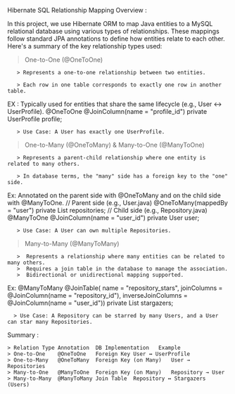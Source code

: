 Hibernate SQL Relationship Mapping Overview :

In this project, we use Hibernate ORM to map Java entities to a MySQL relational database using various types of relationships. These mappings follow standard JPA annotations to define how entities relate to each other. Here's a summary of the key relationship types used:

 >  One-to-One (@OneToOne)

       > Represents a one-to-one relationship between two entities.

       > Each row in one table corresponds to exactly one row in another table.
       
 EX : Typically used for entities that share the same lifecycle (e.g., User ↔ UserProfile).
      @OneToOne
      @JoinColumn(name = "profile_id")
      private UserProfile profile; 
         
       > Use Case: A User has exactly one UserProfile.

  >  One-to-Many (@OneToMany) & Many-to-One (@ManyToOne)
 
       > Represents a parent-child relationship where one entity is related to many others.

       > In database terms, the "many" side has a foreign key to the "one" side.

   Ex: Annotated on the parent side with @OneToMany and on the child side with @ManyToOne.
       // Parent side (e.g., User.java)
       @OneToMany(mappedBy = "user")
       private List<Repository> repositories;
       // Child side (e.g., Repository.java)
       @ManyToOne
       @JoinColumn(name = "user_id")
       private User user;
       
       > Use Case: A User can own multiple Repositories.

   >  Many-to-Many (@ManyToMany)

       >  Represents a relationship where many entities can be related to many others.
       >  Requires a join table in the database to manage the association.
       >  Bidirectional or unidirectional mapping supported.
  Ex:
      @ManyToMany
      @JoinTable(
      name = "repository_stars",
      joinColumns = @JoinColumn(name = "repository_id"),
      inverseJoinColumns = @JoinColumn(name = "user_id"))
      private List<User> stargazers;
      
      > Use Case: A Repository can be starred by many Users, and a User can star many Repositories.

Summary :

    > Relation Type	Annotation	DB Implementation	Example
    > One-to-One	@OneToOne	Foreign Key	User ↔ UserProfile
    > One-to-Many	@OneToMany	Foreign Key (on Many)	User → Repositories
    > Many-to-One	@ManyToOne	Foreign Key (on Many)	Repository → User
    > Many-to-Many	@ManyToMany	Join Table	Repository ↔ Stargazers (Users)
